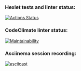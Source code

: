 ### Hexlet tests and linter status:
[![Actions Status](https://github.com/DenisX95/java-project-61/actions/workflows/hexlet-check.yml/badge.svg)](https://github.com/DenisX95/java-project-61/actions)

### CodeClimate linter status:
[![Maintainability](https://api.codeclimate.com/v1/badges/570f4776d899645c8dda/maintainability)](https://codeclimate.com/github/DenisX95/java-project-61/maintainability)

### Asciinema session recording:
[![asciicast](https://asciinema.org/a/NP7BRPWQUiezjQbO1FjmBmk1z.svg)](https://asciinema.org/a/NP7BRPWQUiezjQbO1FjmBmk1z)
